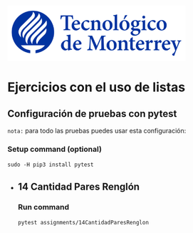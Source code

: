 ![Tec de Monterrey](images/logotecmty.png)
# Ejercicios con el uso de listas

## Configuración de pruebas con **pytest**

`nota:` para todo las pruebas puedes usar esta configuración:
### Setup command (optional)
```
sudo -H pip3 install pytest
```

- ## 14 Cantidad Pares Renglón
    ### Run command
    ```
    pytest assignments/14CantidadParesRenglon
    ```
